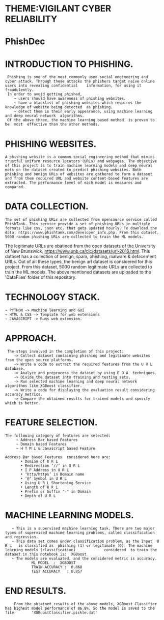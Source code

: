 #                                                      THEME:VIGILANT CYBER RELIABILITY
#                                                                  PhishDec


# INTRODUCTION TO PHISHING.

     Phishing is one of the most commonly used social engineering and cyber attack. Through these attacks the phishers target naïve online users into revealing confidential    information, for using it fraudulently.
     In order to avoid getting phished,
        ~ users should have awareness of phishing websites.
        ~ have a blacklist of phishing websites which requires the knowledge of website being detected  as phishing.
        ~ detect them in their early appearance, using machine learning and deep neural network  algorithms.
     Of	the	above three, the machine learning based	method	is proven to	be	most  effective than the other methods.


# PHISHING WEBSITES.

    A phishing website is a common social engineering method that mimics trustful uniform resource locators (URLs) and webpages. The objective of this project is to train machine learning models and deep neural nets on the dataset created to predict phishing websites. Both phishing and benign URLs of websites are gathered to form a dataset and from them required URL and website content-based features are extracted. The performance level of each model is measures and compared.


# DATA COLLECTION.

    The set of phishing URLs are collected from opensource service called PhishTank. This service provide a set of phishing URLs in multiple formats like csv, json etc. that gets updated hourly. To download the data: https://www.phishtank.com/developer_info.php. From this dataset, 5000 random phishing URLs are collected to train the ML models.

The legitimate URLs are obatined from the open datasets of the University of New Brunswick, https://www.unb.ca/cic/datasets/url-2016.html. This dataset has a collection of benign, spam, phishing, malware & defacement URLs. Out of all these types, the benign url dataset is considered for this project. From this dataset, 5000 random legitimate URLs are collected to train the ML models.
The above mentioned datasets are uploaded to the 'DataFiles' folder of this repository.


# TECHNOLOGY STACK.

    ~ PYTHON -> Machine learning and GUI
    ~ HTML & CSS -> Template for web extensions
    ~ JAVASCRIPT -> Runs web extension.


# APPROACH.

     The steps involved in the completion of this project:
        -> Collect dataset containing phishing and legitimate websites from the open source platforms.
        -> Write a code to extract the required features from the U R L  database.
        -> Analyze and preprocess the dataset by using E D A  techniques.
        -> Divide the dataset into training and testing sets.
        -> Run selected machine learning and deep neural network algorithms like XGBoost classifier.
        -> Write a code for displaying the evaluation result considering accuracy metrics.
        -> Compare the obtained results for trained models and specify which is better.


# FEATURE SELECTION.

    The following category of features are selected:
         ~ Address Bar based Features
         ~ Domain based Features
         ~ H T M L & Javascript based Feature

    Address Bar based Features  considered here are:
           • Domian of U R L
           • Redirection ‘//’ in U R L
           • I P Address in U R L
           • ‘http/https’ in Domain name
           • ‘@’ Symbol in U R L
           • Using U R L Shortening Service
           • Length of U R L
           • Prefix or Suffix "-" in Domain
           • Depth of U R L


 # MACHINE LEARNING MODELS.
 
       ~ This is a supervised machine learning task. There are two major types of supervised machine learning problems, called classification and regression.
       ~ This data set comes under classification problem, as the input  U R L   is classified as  phishing (1) or legitimate (0). The machine learning models (classification)             considered  to train the dataset in this notebook is:  XGBoost
       ~ The models are evaluated, and the considered metric is accuracy.
                ML MODEL  :  XGBOOST
                TRAIN ACCURACY :  0.868
                TEST ACCURACY   : 0.857


  # END RESULTS.
  
        From the obtained results of the above models, XGBoost Classifier has highest model performance of 86.8%. So the model is saved to the file        'XGBoostClassifier.pickle.dat'
